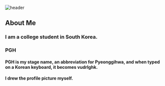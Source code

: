![header](https://capsule-render.vercel.app/api?type=blur&color=auto&height=300&section=header&text=PGH)


## About Me
### I am a college student in South Korea.
### PGH
#### PGH is my stage name, an abbreviation for Pyeonggihwa, and when typed on a Korean keyboard, it becomes vudrlghk.
#### I drew the profile picture myself.
